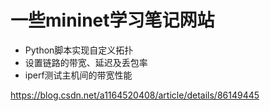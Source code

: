 # 一些mininet学习笔记网站

- Python脚本实现自定义拓扑
- 设置链路的带宽、延迟及丢包率
- iperf测试主机间的带宽性能

https://blog.csdn.net/a1164520408/article/details/86149445